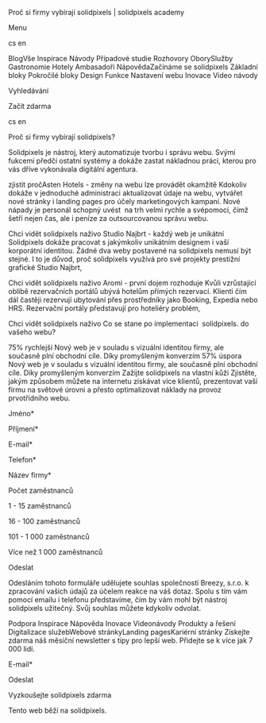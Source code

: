 <p>Proč si firmy vybírají solidpixels | solidpixels academy</p>
<p>Menu</p>
<p>cs en</p>
<p>BlogVše Inspirace Návody Případové studie Rozhovory OborySlužby Gastronomie Hotely Ambasadoři NápovědaZačínáme se solidpixels Základní bloky Pokročilé bloky Design Funkce Nastavení webu Inovace Video návody</p>
<p>Vyhledávání</p>
<p>Začít zdarma</p>
<p>cs en</p>
<p>Proč si firmy vybírají solidpixels?</p>
<p>Solidpixels je nástroj, který automatizuje tvorbu i správu webu. Svými fukcemi předčí ostatní systémy a dokáže zastat nákladnou práci, kterou pro vás dříve vykonávala digitální agentura. </p>
<p>zjistit pročAsten Hotels - změny na webu lze provádět okamžitě
Kdokoliv dokáže v jednoduché administraci aktualizovat údaje na webu, vytvářet nové stránky i landing pages pro účely marketingových kampaní. Nové nápady je personál schopný uvést  na trh velmi rychle a svépomocí, čímž šetří nejen čas, ale i peníze za outsourcovanou správu webu.</p>
<p>Chci vidět solidpixels naživo
Studio Najbrt - každý web je unikátní
Solidpixels dokáže pracovat s jakýmkoliv unikátním designem i vaší korporátní identitou. Žádné dva weby postavené na solidpixels nemusí být stejné. I to je důvod, proč solidpixels využívá pro své projekty prestižní grafické Studio Najbrt,</p>
<p>Chci vidět solidpixels naživo
Aromi - první dojem rozhoduje
Kvůli vzrůstající oblibě rezervačních portálů ubývá hotelům přímých rezervací. Klienti čím dál častěji rezervují ubytování přes prostředníky jako Booking, Expedia nebo HRS. Rezervační portály představují pro hoteliéry problém,</p>
<p>Chci vidět solidpixels naživo
Co se stane po implementaci 
solidpixels. do vašeho webu?</p>
<p>75% rychlejší
Nový web je v souladu s vizuální identitou firmy, ale současně plní obchodní cíle. Díky promyšleným konverzím
 57% úspora
Nový web je v souladu s vizuální identitou firmy, ale současně plní obchodní cíle. Díky promyšleným konverzím
 Zažijte solidpixels na vlastní kůži
Zjistěte, jakým způsobem můžete na internetu získávat více klientů, prezentovat vaší firmu na světové úrovni a přesto optimalizovat náklady na provoz prvotřídního webu.</p>
<p>Jméno*</p>
<p>Příjmení*</p>
<p>E-mail*</p>
<p>Telefon*</p>
<p>Název firmy*</p>
<p>Počet zaměstnanců</p>
<p>​1 - 15 zaměstnanců</p>
<p>​16 - 100 zaměstnanců</p>
<p>​101 - 1 000 zaměstnanců</p>
<p>​Více než 1 000 zaměstnanců</p>
<p>Odeslat</p>
<p>Odesláním tohoto formuláře udělujete souhlas společnosti Breezy, s.r.o. k zpracování vašich údajů za účelem reakce na váš dotaz. Spolu s tím vám pomocí emailu i telefonu představíme, čím by vám mohl být nástroj solidpixels užitečný. Svůj souhlas můžete kdykoliv odvolat.</p>
<p>Podpora
 Inspirace
Nápověda
Inovace
Videonávody
 Produkty a řešení
 Digitalizace služebWebové stránkyLanding pagesKariérní stránky Získejte zdarma náš měsíční newsletter s tipy pro lepší web. Přidejte se k více jak 7 000 lidí.</p>
<p>E-mail*</p>
<p>Odeslat</p>
<p>Vyzkoušejte solidpixels zdarma</p>
<p>Tento web běží na solidpixels.</p>